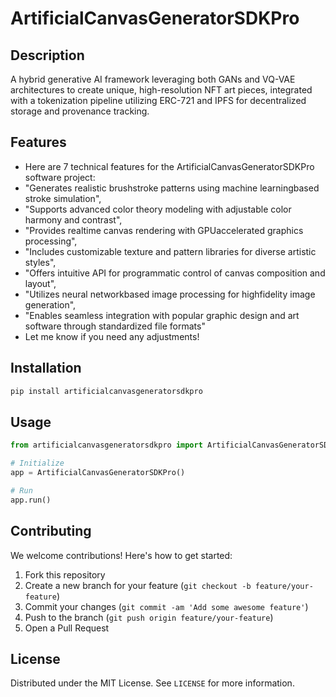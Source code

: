 # ArtificialCanvasGeneratorSDKPro

## Description

A hybrid generative AI framework leveraging both GANs and VQ-VAE architectures to create unique, high-resolution NFT art pieces, integrated with a tokenization pipeline utilizing ERC-721 and IPFS for decentralized storage and provenance tracking.

## Features

- Here are 7 technical features for the ArtificialCanvasGeneratorSDKPro software project:
- "Generates realistic brushstroke patterns using machine learningbased stroke simulation",
- "Supports advanced color theory modeling with adjustable color harmony and contrast",
- "Provides realtime canvas rendering with GPUaccelerated graphics processing",
- "Includes customizable texture and pattern libraries for diverse artistic styles",
- "Offers intuitive API for programmatic control of canvas composition and layout",
- "Utilizes neural networkbased image processing for highfidelity image generation",
- "Enables seamless integration with popular graphic design and art software through standardized file formats"
- Let me know if you need any adjustments!
## Installation

```bash
pip install artificialcanvasgeneratorsdkpro
```

## Usage

```python
from artificialcanvasgeneratorsdkpro import ArtificialCanvasGeneratorSDKPro

# Initialize
app = ArtificialCanvasGeneratorSDKPro()

# Run
app.run()
```

## Contributing

We welcome contributions! Here's how to get started:

1. Fork this repository
2. Create a new branch for your feature (`git checkout -b feature/your-feature`)
3. Commit your changes (`git commit -am 'Add some awesome feature'`)
4. Push to the branch (`git push origin feature/your-feature`)
5. Open a Pull Request

## License

Distributed under the MIT License. See `LICENSE` for more information.
